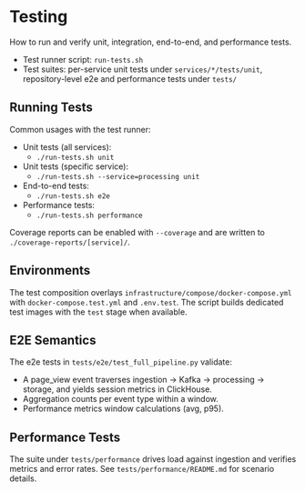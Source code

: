 # Testing

How to run and verify unit, integration, end-to-end, and performance tests.

- Test runner script: `run-tests.sh`
- Test suites: per-service unit tests under `services/*/tests/unit`, repository-level e2e and performance tests under `tests/`

## Running Tests

Common usages with the test runner:

- Unit tests (all services):
  - `./run-tests.sh unit`
- Unit tests (specific service):
  - `./run-tests.sh --service=processing unit`
- End-to-end tests:
  - `./run-tests.sh e2e`
- Performance tests:
  - `./run-tests.sh performance`

Coverage reports can be enabled with `--coverage` and are written to `./coverage-reports/[service]/`.

## Environments

The test composition overlays `infrastructure/compose/docker-compose.yml` with `docker-compose.test.yml` and `.env.test`. The script builds dedicated test images with the `test` stage when available.

## E2E Semantics

The e2e tests in `tests/e2e/test_full_pipeline.py` validate:
- A page_view event traverses ingestion → Kafka → processing → storage, and yields session metrics in ClickHouse.
- Aggregation counts per event type within a window.
- Performance metrics window calculations (avg, p95).

## Performance Tests

The suite under `tests/performance` drives load against ingestion and verifies metrics and error rates. See `tests/performance/README.md` for scenario details.
